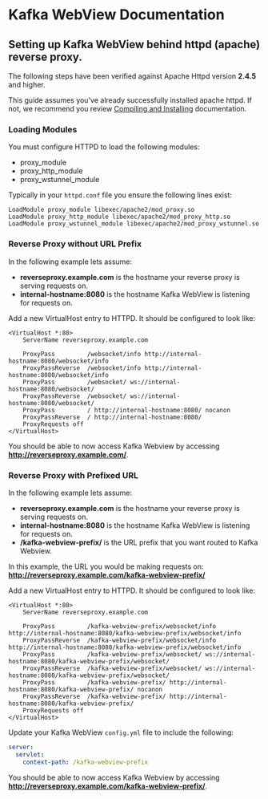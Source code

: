 # Kafka WebView Documentation

## Setting up Kafka WebView behind httpd (apache) reverse proxy.

The following steps have been verified against Apache Httpd version **2.4.5** and higher.

This guide assumes you've already successfully installed apache httpd.  If not, we recommend you review [Compiling and Installing](http://httpd.apache.org/docs/2.4/install.html) documentation.

### Loading Modules

You must configure HTTPD to load the following modules:
- proxy_module
- proxy_http_module
- proxy_wstunnel_module

Typically in your `httpd.conf` file you ensure the following lines exist:

```
LoadModule proxy_module libexec/apache2/mod_proxy.so
LoadModule proxy_http_module libexec/apache2/mod_proxy_http.so
LoadModule proxy_wstunnel_module libexec/apache2/mod_proxy_wstunnel.so
```

### Reverse Proxy without URL Prefix

In the following example lets assume:
- **reverseproxy.example.com** is the hostname your reverse proxy is serving requests on.
- **internal-hostname:8080** is the hostname Kafka WebView is listening for requests on.
   
Add a new VirtualHost entry to HTTPD. It should be configured to look like: 

```
<VirtualHost *:80>
    ServerName reverseproxy.example.com
    
    ProxyPass         /websocket/info http://internal-hostname:8080/websocket/info
    ProxyPassReverse  /websocket/info http://internal-hostname:8080/websocket/info
    ProxyPass         /websocket/ ws://internal-hostname:8080/websocket/
    ProxyPassReverse  /websocket/ ws://internal-hostname:8080/websocket/
    ProxyPass         / http://internal-hostname:8080/ nocanon
    ProxyPassReverse  / http://internal-hostname:8080/
    ProxyRequests off
</VirtualHost>
```

You should be able to now access Kafka Webview by accessing **http://reverseproxy.example.com/**.

### Reverse Proxy with Prefixed URL


In the following example lets assume:
- **reverseproxy.example.com** is the hostname your reverse proxy is serving requests on.
- **internal-hostname:8080** is the hostname Kafka WebView is listening for requests on.
- **/kafka-webview-prefix/** is the URL prefix that you want routed to Kafka Webview.

In this example, the URL you would be making requests on: **http://reverseproxy.example.com/kafka-webview-prefix/**  

Add a new VirtualHost entry to HTTPD. It should be configured to look like: 

```
<VirtualHost *:80>
    ServerName reverseproxy.example.com
    
    ProxyPass         /kafka-webview-prefix/websocket/info http://internal-hostname:8080/kafka-webview-prefix/websocket/info
    ProxyPassReverse  /kafka-webview-prefix/websocket/info http://internal-hostname:8080/kafka-webview-prefix/websocket/info
    ProxyPass         /kafka-webview-prefix/websocket/ ws://internal-hostname:8080/kafka-webview-prefix/websocket/
    ProxyPassReverse  /kafka-webview-prefix/websocket/ ws://internal-hostname:8080/kafka-webview-prefix/websocket/
    ProxyPass         /kafka-webview-prefix/ http://internal-hostname:8080/kafka-webview-prefix/ nocanon
    ProxyPassReverse  /kafka-webview-prefix/ http://internal-hostname:8080/kafka-webview-prefix/
    ProxyRequests off
</VirtualHost>
```

Update your Kafka WebView `config.yml` file to include the following:

```yml
server:
  servlet:
    context-path: /kafka-webview-prefix
```

You should be able to now access Kafka Webview by accessing **http://reverseproxy.example.com/kafka-webview-prefix/**.
